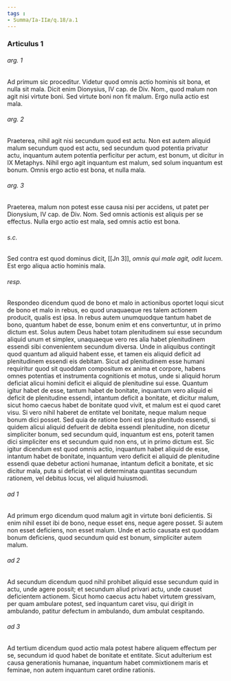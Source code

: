 ```yaml
---
tags : 
- Summa/Ia-IIæ/q.18/a.1
---
```


### Articulus 1

###### arg. 1
Ad primum sic proceditur. Videtur quod omnis actio hominis sit bona, et nulla sit mala. Dicit enim Dionysius, IV cap. de Div. Nom., quod malum non agit nisi virtute boni. Sed virtute boni non fit malum. Ergo nulla actio est mala.

###### arg. 2
Praeterea, nihil agit nisi secundum quod est actu. Non est autem aliquid malum secundum quod est actu, sed secundum quod potentia privatur actu, inquantum autem potentia perficitur per actum, est bonum, ut dicitur in IX Metaphys. Nihil ergo agit inquantum est malum, sed solum inquantum est bonum. Omnis ergo actio est bona, et nulla mala.

###### arg. 3
Praeterea, malum non potest esse causa nisi per accidens, ut patet per Dionysium, IV cap. de Div. Nom. Sed omnis actionis est aliquis per se effectus. Nulla ergo actio est mala, sed omnis actio est bona.

###### s.c.
Sed contra est quod dominus dicit, [[Jn 3]], *omnis qui male agit, odit lucem*. Est ergo aliqua actio hominis mala.

###### resp.
Respondeo dicendum quod de bono et malo in actionibus oportet loqui sicut de bono et malo in rebus, eo quod unaquaeque res talem actionem producit, qualis est ipsa. In rebus autem unumquodque tantum habet de bono, quantum habet de esse, bonum enim et ens convertuntur, ut in primo dictum est. Solus autem Deus habet totam plenitudinem sui esse secundum aliquid unum et simplex, unaquaeque vero res alia habet plenitudinem essendi sibi convenientem secundum diversa. Unde in aliquibus contingit quod quantum ad aliquid habent esse, et tamen eis aliquid deficit ad plenitudinem essendi eis debitam. Sicut ad plenitudinem esse humani requiritur quod sit quoddam compositum ex anima et corpore, habens omnes potentias et instrumenta cognitionis et motus, unde si aliquid horum deficiat alicui homini deficit ei aliquid de plenitudine sui esse. Quantum igitur habet de esse, tantum habet de bonitate, inquantum vero aliquid ei deficit de plenitudine essendi, intantum deficit a bonitate, et dicitur malum, sicut homo caecus habet de bonitate quod vivit, et malum est ei quod caret visu. Si vero nihil haberet de entitate vel bonitate, neque malum neque bonum dici posset. Sed quia de ratione boni est ipsa plenitudo essendi, si quidem alicui aliquid defuerit de debita essendi plenitudine, non dicetur simpliciter bonum, sed secundum quid, inquantum est ens, poterit tamen dici simpliciter ens et secundum quid non ens, ut in primo dictum est. Sic igitur dicendum est quod omnis actio, inquantum habet aliquid de esse, intantum habet de bonitate, inquantum vero deficit ei aliquid de plenitudine essendi quae debetur actioni humanae, intantum deficit a bonitate, et sic dicitur mala, puta si deficiat ei vel determinata quantitas secundum rationem, vel debitus locus, vel aliquid huiusmodi.

###### ad 1
Ad primum ergo dicendum quod malum agit in virtute boni deficientis. Si enim nihil esset ibi de bono, neque esset ens, neque agere posset. Si autem non esset deficiens, non esset malum. Unde et actio causata est quoddam bonum deficiens, quod secundum quid est bonum, simpliciter autem malum.

###### ad 2
Ad secundum dicendum quod nihil prohibet aliquid esse secundum quid in actu, unde agere possit; et secundum aliud privari actu, unde causet deficientem actionem. Sicut homo caecus actu habet virtutem gressivam, per quam ambulare potest, sed inquantum caret visu, qui dirigit in ambulando, patitur defectum in ambulando, dum ambulat cespitando.

###### ad 3
Ad tertium dicendum quod actio mala potest habere aliquem effectum per se, secundum id quod habet de bonitate et entitate. Sicut adulterium est causa generationis humanae, inquantum habet commixtionem maris et feminae, non autem inquantum caret ordine rationis.

